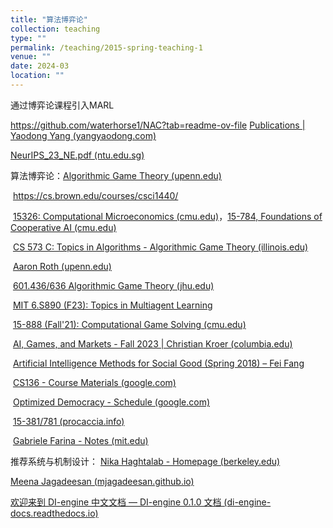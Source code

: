 ```yaml
---
title: "算法博弈论"
collection: teaching
type: ""
permalink: /teaching/2015-spring-teaching-1
venue: ""
date: 2024-03
location: ""
---
```




通过博弈论课程引入MARL 



https://github.com/waterhorse1/NAC?tab=readme-ov-file  [Publications | Yaodong Yang (yangyaodong.com)](https://www.yangyaodong.com/publications)

[NeurIPS_23_NE.pdf (ntu.edu.sg)](https://personal.ntu.edu.sg/boan/papers/NeurIPS_23_NE.pdf)

算法博弈论：[Algorithmic Game Theory (upenn.edu)](https://www.cis.upenn.edu/~aaroth/courses/agtS24.html)

​                      https://cs.brown.edu/courses/csci1440/

​                     [15326: Computational Microeconomics (cmu.edu)](https://www.cs.cmu.edu/~15326-f23/)，[15-784, Foundations of Cooperative AI (cmu.edu)](https://www.cs.cmu.edu/~15784-f22/)

​                     [CS 573 C: Topics in Algorithms - Algorithmic Game Theory (illinois.edu)](https://chekuri.cs.illinois.edu/teaching/spring2008/agt.htm)

​		     [Aaron Roth (upenn.edu)](https://www.cis.upenn.edu/~aaroth/)

​                     [601.436/636 Algorithmic Game Theory (jhu.edu)](https://www.cs.jhu.edu/~mdinitz/classes/AGT/Spring2020/)

​                     [MIT 6.S890 (F23): Topics in Multiagent Learning](https://web.mit.edu/~gfarina/www/6S890/#info)

​                     [15-888 (Fall'21): Computational Game Solving (cmu.edu)](https://www.cs.cmu.edu/~sandholm/cs15-888F21/)

​                     [AI, Games, and Markets - Fall 2023 | Christian Kroer (columbia.edu)](https://www.columbia.edu/~ck2945/courses/f23_4530/)

​                     [Artificial Intelligence Methods for Social Good (Spring 2018) – Fei Fang](https://feifang.info/artificial-intelligence-methods-for-social-good-spring-2018/)

​			[CS136 - Course Materials (google.com)](https://sites.google.com/g.harvard.edu/cs136/course-materials)

​                     [Optimized Democracy - Schedule (google.com)](https://sites.google.com/view/optdemocracy24/schedule)

​                    [15-381/781 (procaccia.info)](https://procaccia.info/courses/15381f16/index.html)

​                     [Gabriele Farina - Notes (mit.edu)](https://www.mit.edu/~gfarina/notes/)

推荐系统与机制设计：
[Nika Haghtalab - Homepage (berkeley.edu)](https://people.eecs.berkeley.edu/~nika/)

[Meena Jagadeesan (mjagadeesan.github.io)](https://mjagadeesan.github.io/)







[欢迎来到 DI-engine 中文文档 — DI-engine 0.1.0 文档 (di-engine-docs.readthedocs.io)](https://di-engine-docs.readthedocs.io/zh-cn/latest/index_zh.html)
